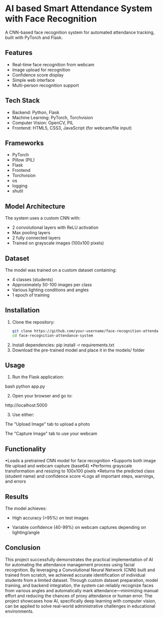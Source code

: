 # AI based Smart Attendance System with Face Recognition

A CNN-based face recognition system for automated attendance tracking, built with PyTorch and Flask.

## Features

- Real-time face recognition from webcam
- Image upload for recognition
- Confidence score display
- Simple web interface
- Multi-person recognition support

## Tech Stack

- Backend: Python, Flask
- Machine Learning: PyTorch, Torchvision
- Computer Vision: OpenCV, PIL
- Frontend: HTML5, CSS3, JavaScript (for webcam/file input)

## Frameworks

- PyTorch
- Pillow (PIL)
- Flask
- Frontend
- Torchvision
- os
- logging
- shutil
 

## Model Architecture

The system uses a custom CNN with:
- 2 convolutional layers with ReLU activation
- Max pooling layers
- 2 fully connected layers
- Trained on grayscale images (100x100 pixels)

## Dataset

The model was trained on a custom dataset containing:
- 4 classes (students)
- Approximately 50-100 images per class
- Various lighting conditions and angles
- 1 epoch of training

## Installation

1. Clone the repository:
   ```bash
   git clone https://github.com/your-username/face-recognition-attendance-system.git
   cd face-recognition-attendance-system
2. Install dependencies:
   pip install -r requirements.txt
3. Download the pre-trained model and place it in the models/ folder

## Usage

1. Run the Flask application:

bash
python app.py

2. Open your browser and go to:

http://localhost:5000

3. Use either:

The "Upload Image" tab to upload a photo

The "Capture Image" tab to use your webcam

## Functionality

•Loads a pretrained CNN model for face recognition
•Supports both image file upload and webcam capture (base64)
•Performs grayscale transformation and resizing to 100x100 pixels
•Returns the predicted class (student name) and confidence score
•Logs all important steps, warnings, and errors

## Results

The model achieves:

- High accuracy (>95%) on test images

- Variable confidence (40-99%) on webcam captures depending on lighting/angle

## Conclusion

This project successfully demonstrates the practical implementation of AI for automating the attendance management process using facial recognition. By leveraging a Convolutional Neural Network (CNN) built and trained from scratch, we achieved accurate identification of individual students from a limited dataset.
Through custom dataset preparation, model training, and backend integration, the system can reliably recognize faces from various angles and automatically mark attendance—minimizing manual effort and reducing the chances of proxy attendance or human error.
The project showcases how AI, specifically deep learning with computer vision, can be applied to solve real-world administrative challenges in educational environments. 




